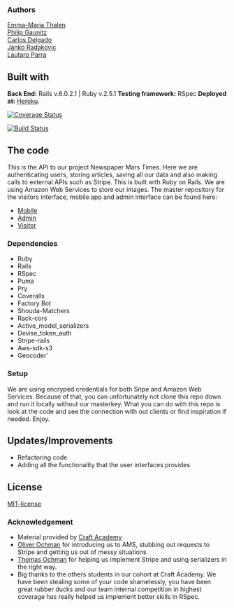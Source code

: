 ### Authors
[Emma-Maria Thalen](https://github.com/emtalen)  
[Philip Gaunitz](https://github.com/pgauntiz)  
[Carlos Delgado](https://github.com/Carltesio)  
[Janko Radakovic](https://github.com/MadFarmer101)  
[Lautaro Parra](https://github.com/dernathul) 

## Built with
**Back End:** Rails v.6.0.2.1 | Ruby v.2.5.1
**Testing framework:** RSpec
**Deployed at:** [Heroku](https://newsroom3api.herokuapp.com/).

[![Coverage Status](https://coveralls.io/repos/github/CraftAcademy/newsroom_3_api/badge.svg?branch=development)](https://coveralls.io/github/CraftAcademy/newsroom_3_api?branch=development)

[![Build Status](https://semaphoreci.com/api/v1/emtalen/newsroom_3_api/branches/development/badge.svg)](https://semaphoreci.com/emtalen/newsroom_3_api)

## The code   
This is the API to our project Newspaper Mars Times. Here we are authenticating users, storing articles, saving all our data and also making calls to external APIs such as Stripe. This is built with Ruby on Rails. We are using Amazon Web Services to store our images.
The master repository for the visitors interface, mobile app and admin interface can be found here:
* [Mobile](https://github.com/CraftAcademy/newsroom_3_mobile_app.git)
* [Admin](https://github.com/CraftAcademy/newsroom_3_client_admin.git)
* [Visitor](https://github.com/CraftAcademy/newsroom_3_client_user.git)

### Dependencies  
* Ruby
* Rails
* RSpec
* Puma
* Pry
* Coveralls
* Factory Bot
* Shouda-Matchers
* Rack-cors 
* Active_model_serializers
* Devise_token_auth
* Stripe-rails
* Aws-sdk-s3
* Geocoder'
  
### Setup   
We are using encryped credentials for both Sripe and Amazon Web Services. Because of that, you can unfortunately not clone this repo down and run it locally without our masterkey. 
What you can do with this repo is look at the code and see the connection with out clients or find inspiration if needed. Enjoy. 

## Updates/Improvements   
- Refactoring code
- Adding all the functionality that the user interfaces provides

## License  
[MIT-license](https://en.wikipedia.org/wiki/MIT_License)

### Acknowledgement  
- Material provided by [Craft Academy](https://craftacademy.se)
- [Oliver Ochman](https://github.com/oliverochman/) for introducing us to AMS, stubbing out requests to Stripe and getting us out of messy situations
- [Thomas Ochman](https://github.com/tochman/) for helping us implement Stripe and using serializers in the right way.
- Big thanks to the others students in our cohort at Craft Academy. We have been stealing some of your code shamelessly, you have been great rubber ducks and our team internal competition in highest coverage has really helped us implement better skills in RSpec. 
